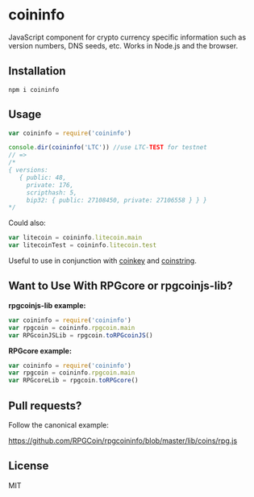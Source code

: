 coininfo
========

JavaScript component for crypto currency specific information such as version numbers, DNS seeds, etc.
Works in Node.js and the browser.


Installation
------------

    npm i coininfo


Usage
-----

```js
var coininfo = require('coininfo')

console.dir(coininfo('LTC')) //use LTC-TEST for testnet
// =>
/*
{ versions:
   { public: 48,
     private: 176,
     scripthash: 5,
     bip32: { public: 27108450, private: 27106558 } } }
*/
```

Could also:

```js
var litecoin = coininfo.litecoin.main
var litecoinTest = coininfo.litecoin.test
```

Useful to use in conjunction with [coinkey](https://github.com/cryptocoinjs/coinkey) and [coinstring](https://github.com/cryptocoinjs/coinstring).


Want to Use With RPGcore or rpgcoinjs-lib?
-----------------------------------------

**rpgcoinjs-lib example:**

```js
var coininfo = require('coininfo')
var rpgcoin = coininfo.rpgcoin.main
var RPGcoinJSLib = rpgcoin.toRPGcoinJS()
```

**RPGcore example:**

```js
var coininfo = require('coininfo')
var rpgcoin = coininfo.rpgcoin.main
var RPGcoreLib = rpgcoin.toRPGcore()
```


Pull requests?
--------------

Follow the canonical example:

https://github.com/RPGCoin/rpgcoininfo/blob/master/lib/coins/rpg.js


License
-------

MIT
